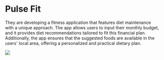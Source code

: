 <h1>Pulse Fit</h1>
<p>They are developing a fitness application that features diet maintenance with a unique approach. The app allows users to input their monthly budget, and it provides diet recommendations tailored to fit this financial plan. Additionally, the app ensures that the suggested foods are available in the users' local area, offering a personalized and practical dietary plan.</p>

<image src="./hello.JPG"/>
